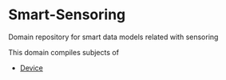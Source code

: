 # Smart-Sensoring
Domain repository for smart data models related with sensoring

This domain compiles subjects of
- [Device](https://github.com/smart-data-models/dataModel.Device/tree/master)
